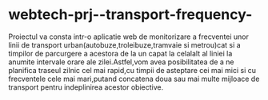 # webtech-prj--transport-frequency-
Proiectul va consta intr-o aplicatie web de monitorizare a frecventei unor linii de transport urban(autobuze,troleibuze,tramvaie si metrou)cat si a timpilor de parcurgere a acestora de la un capat la celalalt al liniei la anumite intervale orare ale zilei.Astfel,vom avea posibilitatea de a ne planifica traseul zilnic cel mai rapid,cu timpii de asteptare cei mai mici si cu frecventele cele mai mari,putand concatena doua sau mai multe mijloace de transport pentru indeplinirea acestor obiective.


